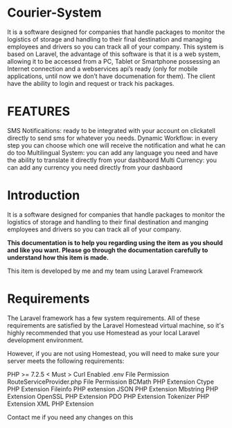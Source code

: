 # Courier-System
It is a software designed for companies that handle packages to monitor the logistics of storage and handling to their final destination and managing employees and drivers so you can track all of your company.  This system is based on Laravel, the advantage of this software is that it is a web system, allowing it to be accessed from a PC, Tablet or Smartphone possessing an Internet connection and a webservices api’s ready (only for mobile applications, until now we don’t have documenation for them).  The client have the ability to login and request or track his packages.


# FEATURES

SMS Notificaitions: ready to be integrated with your account on clickatell directly to send sms for whatever you needs.
Dynamic Workflow: in every step you can choose which one will receive the notification and what he can do too
Multilingual System: you can add any language you need and have the ability to translate it directly from your dashbaord
Multi Currency: you can add any currency you need directly from your dashbaord


# Introduction

It is a software designed for companies that handle packages to monitor the logistics of storage and handling to their final destination and manging employees and drivers so you can track all of your company. 

**This documentation is to help you regarding using the item as you should and like you want. Please go through the documentation carefully to understand how this item is made.**

This item is developed by me and my team using Laravel Framework

# Requirements

The Laravel framework has a few system requirements. All of these requirements are satisfied by the Laravel Homestead virtual machine, so it's highly recommended that you use Homestead as your local Laravel development environment.

However, if you are not using Homestead, you will need to make sure your server meets the following requirements:

PHP >= 7.2.5 < Must >
Curl Enabled
.env File Permission
RouteServiceProvider.php File Permission
BCMath PHP Extension
Ctype PHP Extension
Fileinfo PHP extension
JSON PHP Extension
Mbstring PHP Extension
OpenSSL PHP Extension
PDO PHP Extension
Tokenizer PHP Extension
XML PHP Extension

Contact me if you need any changes on this
